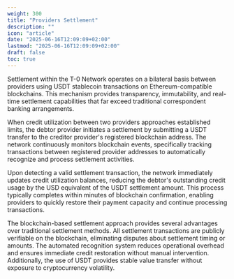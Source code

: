 ```yaml
---
weight: 300
title: "Providers Settlement"
description: ""
icon: "article"
date: "2025-06-16T12:09:09+02:00"
lastmod: "2025-06-16T12:09:09+02:00"
draft: false
toc: true
---
```



Settlement within the T-0 Network operates on a bilateral basis between providers using USDT stablecoin transactions on Ethereum-compatible blockchains. This mechanism provides transparency, immutability, and real-time settlement capabilities that far exceed traditional correspondent banking arrangements.

When credit utilization between two providers approaches established limits, the debtor provider initiates a settlement by submitting a USDT transfer to the creditor provider's registered blockchain address. The network continuously monitors blockchain events, specifically tracking transactions between registered provider addresses to automatically recognize and process settlement activities.

Upon detecting a valid settlement transaction, the network immediately updates credit utilization balances, reducing the debtor's outstanding credit usage by the USD equivalent of the USDT settlement amount. This process typically completes within minutes of blockchain confirmation, enabling providers to quickly restore their payment capacity and continue processing transactions.

The blockchain-based settlement approach provides several advantages over traditional settlement methods. All settlement transactions are publicly verifiable on the blockchain, eliminating disputes about settlement timing or amounts. The automated recognition system reduces operational overhead and ensures immediate credit restoration without manual intervention. Additionally, the use of USDT provides stable value transfer without exposure to cryptocurrency volatility.
